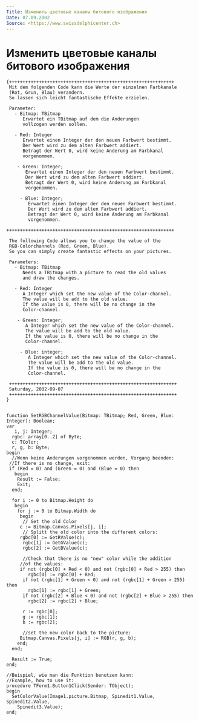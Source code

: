 ```yaml
---
Title: Изменить цветовые каналы битового изображения
Date: 07.09.2002
Source: <https://www.swissdelphicenter.ch>
---
```



Изменить цветовые каналы битового изображения
=============================================

    {+++++++++++++++++++++++++++++++++++++++++++++++++++++++++++++ 
     Mit dem folgenden Code kann die Werte der einzelnen Farbkanale 
     (Rot, Grun, Blau) verandern. 
     So lassen sich leicht fantastische Effekte erzielen. 
     
     Parameter: 
       - Bitmap: TBitmap 
          Erwartet ein TBitmap auf dem die Anderungen 
          vollzogen werden sollen. 
     
       - Red: Integer 
          Erwartet einen Integer der den neuen Farbwert bestimmt. 
          Der Wert wird zu dem alten Farbwert addiert. 
          Betragt der Wert 0, wird keine Anderung am Farbkanal 
          vorgenommen. 
     
        - Green: Integer; 
           Erwartet einen Integer der den neuen Farbwert bestimmt. 
           Der Wert wird zu dem alten Farbwert addiert. 
           Betragt der Wert 0, wird keine Anderung am Farbkanal 
           vorgenommen. 
     
         - Blue: Integer; 
            Erwartet einen Integer der den neuen Farbwert bestimmt. 
            Der Wert wird zu dem alten Farbwert addiert. 
            Betragt der Wert 0, wird keine Anderung am Farbkanal 
            vorgenommen. 
     
    ++++++++++++++++++++++++++++++++++++++++++++++++++++++++++++++ 
     
     The following Code allows you to change the value of the 
     RGB-Colorchannels (Red, Green, Blue). 
     So you can simply create fantastic effects on your pictures. 
     
     Parameters: 
       - Bitmap: TBitmap 
          Needs a TBitmap with a picture to read the old values 
          and draw the changes. 
     
       - Red: Integer 
          A Integer which set the new value of the Color-channel. 
          The value will be add to the old value. 
          If the value is 0, there will be no change in the 
          Color-channel. 
     
        - Green: Integer; 
           A Integer which set the new value of the Color-channel. 
           The value will be add to the old value. 
           If the value is 0, there will be no change in the 
           Color-channel. 
     
         - Blue: integer; 
            A Integer which set the new value of the Color-channel. 
            The value will be add to the old value. 
            If the value is 0, there will be no change in the 
            Color-channel. 
     
     ++++++++++++++++++++++++++++++++++++++++++++++++++++++++++++++ 
     Saturday, 2002-09-07 
     ++++++++++++++++++++++++++++++++++++++++++++++++++++++++++++++ 
    }
     
     
    function SetRGBChannelValue(Bitmap: TBitmap; Red, Green, Blue: Integer): Boolean;
    var
       i, j: Integer;
      rgbc: array[0..2] of Byte;
      c: TColor;
      r, g, b: Byte;
    begin
      //Wenn keine Anderungen vorgenommen werden, Vorgang beenden: 
     //If there is no change, exit: 
     if (Red = 0) and (Green = 0) and (Blue = 0) then
       begin
        Result := False;
        Exit;
      end;
    
      for i := 0 to Bitmap.Height do
       begin
        for j := 0 to Bitmap.Width do
         begin
          // Get the old Color 
         c := Bitmap.Canvas.Pixels[j, i];
          // Splitt the old color into the different colors: 
         rgbc[0] := GetRValue(c);
          rgbc[1] := GetGValue(c);
          rgbc[2] := GetBValue(c);
    
          //Check that there is no "new" color while the addition 
         //of the values: 
         if not (rgbc[0] + Red < 0) and not (rgbc[0] + Red > 255) then
            rgbc[0] := rgbc[0] + Red;
          if not (rgbc[1] + Green < 0) and not (rgbc[1] + Green > 255) then
            rgbc[1] := rgbc[1] + Green;
          if not (rgbc[2] + Blue < 0) and not (rgbc[2] + Blue > 255) then
            rgbc[2] := rgbc[2] + Blue;
    
          r := rgbc[0];
          g := rgbc[1];
          b := rgbc[2];
    
          //set the new color back to the picture: 
         Bitmap.Canvas.Pixels[j, i] := RGB(r, g, b);
        end;
      end;
    
      Result := True;
    end;
     
    //Beispiel, wie man die Funktion benutzen kann: 
    //Example, how to use it: 
    procedure TForm1.Button1Click(Sender: TObject);
    begin
      SetColorValue(Image1.picture.Bitmap, Spinedit1.Value, Spinedit2.Value,
        Spinedit3.Value);
    end;

